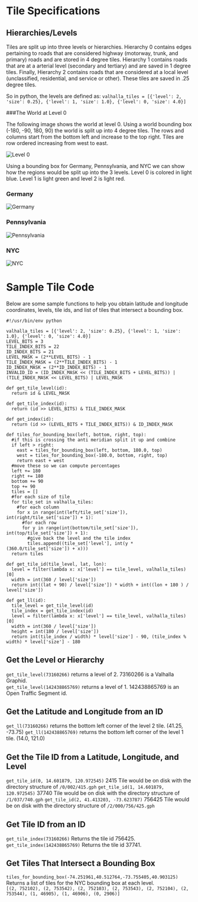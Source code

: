 # Tile Specifications

## Hierarchies/Levels
Tiles are split up into three levels or hierarchies.  Hierarchy 0 contains edges pertaining to roads that are considered highway (motorway, trunk, and primary) roads and are stored in 4 degree tiles.  Hierarchy 1 contains roads that are at a arterial level (secondary and tertiary) and are saved in 1 degree tiles.  Finally, Hierarchy 2 contains roads that are considered at a local level (unclassified, residential, and service or other).  These tiles are saved in .25 degree tiles.

So in python, the levels are defined as: 
`valhalla_tiles = [{'level': 2, 'size': 0.25}, {'level': 1, 'size': 1.0}, {'level': 0, 'size': 4.0}]`

###The World at Level 0

The following image shows the world at level 0.  Using a world bounding box (-180, -90, 180, 90) the world is split up into 4 degree tiles.  The rows and columns start from the bottom left and increase to the top right.  Tiles are row ordered increasing from west to east.

![Level 0](images/world_level0.png)

Using a bounding box for Germany, Pennsylvania, and NYC we can show how the regions would be split up into the 3 levels.  Level 0 is colored in light blue.  Level 1 is light green and level 2 is light red.

### Germany

![Germany](images/germany.png)

### Pennsylvania

![Pennsylvania](images/pennsylvania.png)

### NYC

![NYC](images/nyc.png)

# Sample Tile Code
Below are some sample functions to help you obtain latitude and longitude coordinates, levels, tile ids, and list of tiles that intersect a bounding box.
```
#!/usr/bin/env python

valhalla_tiles = [{'level': 2, 'size': 0.25}, {'level': 1, 'size': 1.0}, {'level': 0, 'size': 4.0}]
LEVEL_BITS = 3
TILE_INDEX_BITS = 22
ID_INDEX_BITS = 21
LEVEL_MASK = (2**LEVEL_BITS) - 1
TILE_INDEX_MASK = (2**TILE_INDEX_BITS) - 1
ID_INDEX_MASK = (2**ID_INDEX_BITS) - 1
INVALID_ID = (ID_INDEX_MASK << (TILE_INDEX_BITS + LEVEL_BITS)) | (TILE_INDEX_MASK << LEVEL_BITS) | LEVEL_MASK

def get_tile_level(id):
  return id & LEVEL_MASK

def get_tile_index(id):
  return (id >> LEVEL_BITS) & TILE_INDEX_MASK

def get_index(id):
  return (id >> (LEVEL_BITS + TILE_INDEX_BITS)) & ID_INDEX_MASK

def tiles_for_bounding_box(left, bottom, right, top):
  #if this is crossing the anti meridian split it up and combine
  if left > right:
    east = tiles_for_bounding_box(left, bottom, 180.0, top)
    west = tiles_for_bounding_box(-180.0, bottom, right, top)
    return east + west
  #move these so we can compute percentages
  left += 180
  right += 180
  bottom += 90
  top += 90
  tiles = []
  #for each size of tile
  for tile_set in valhalla_tiles:
    #for each column
    for x in range(int(left/tile_set['size']), int(right/tile_set['size']) + 1):
      #for each row
      for y in range(int(bottom/tile_set['size']), int(top/tile_set['size']) + 1):
        #give back the level and the tile index
        tiles.append((tile_set['level'], int(y * (360.0/tile_set['size']) + x)))
  return tiles

def get_tile_id(tile_level, lat, lon):
  level = filter(lambda x: x['level'] == tile_level, valhalla_tiles)[0]
  width = int(360 / level['size'])
  return int((lat + 90) / level['size']) * width + int((lon + 180 ) / level['size'])

def get_ll(id):
  tile_level = get_tile_level(id)
  tile_index = get_tile_index(id)
  level = filter(lambda x: x['level'] == tile_level, valhalla_tiles)[0]
  width = int(360 / level['size'])
  height = int(180 / level['size'])
  return int(tile_index / width) * level['size'] - 90, (tile_index % width) * level['size'] - 180

```
## Get the Level or Hierarchy
`get_tile_level(73160266)` returns a level of 2.  73160266 is a Valhalla Graphid.  
`get_tile_level(142438865769)` returns a level of 1.  142438865769 is an Open Traffic Segment id. 
## Get the Latitude and Longitude from an ID
`get_ll(73160266)` returns the bottom left corner of the level 2 tile.  (41.25, -73.75)
`get_ll(142438865769)` returns the bottom left corner of the level 1 tile.  (14.0, 121.0)
## Get the Tile ID from a Latitude, Longitude, and Level
`get_tile_id(0, 14.601879, 120.972545)`  2415	Tile would be on disk with the directory structure of `/0/002/415.gph`
`get_tile_id(1, 14.601879, 120.972545)`  37740	Tile would be on disk with the directory structure of `/1/037/740.gph`
`get_tile_id(2, 41.413203, -73.623787)`  756425 Tile would be on disk with the directory structure of `/2/000/756/425.gph`
## Get Tile ID from an ID
`get_tile_index(73160266)`  Returns the tile id 756425.
`get_tile_index(142438865769)`  Returns the tile id 37741.
## Get Tiles That Intersect a Bounding Box
`tiles_for_bounding_box(-74.251961,40.512764,-73.755405,40.903125)`  Returns a list of tiles for the NYC bounding box at each level.  
`[(2, 752102), (2, 753542), (2, 752103), (2, 753543), (2, 752104), (2, 753544), (1, 46905), (1, 46906), (0, 2906)]`  

